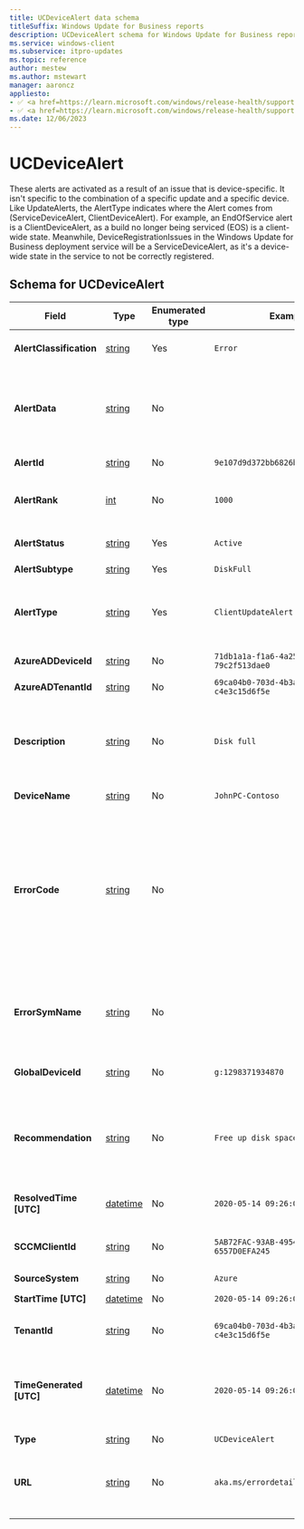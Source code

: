 ```yaml
---
title: UCDeviceAlert data schema
titleSuffix: Windows Update for Business reports
description: UCDeviceAlert schema for Windows Update for Business reports. UCDeviceAlert is an individual device's record about an alert.
ms.service: windows-client
ms.subservice: itpro-updates
ms.topic: reference
author: mestew
ms.author: mstewart
manager: aaroncz
appliesto: 
- ✅ <a href=https://learn.microsoft.com/windows/release-health/supported-versions-windows-client target=_blank>Windows 11</a>
- ✅ <a href=https://learn.microsoft.com/windows/release-health/supported-versions-windows-client target=_blank>Windows 10</a>
ms.date: 12/06/2023
---
```


# UCDeviceAlert
<!--37063317, 30141258, 37063041-->
These alerts are activated as a result of an issue that is device-specific. It isn't specific to the combination of a specific update and a specific device. Like UpdateAlerts, the AlertType indicates where the Alert comes from (ServiceDeviceAlert, ClientDeviceAlert). For example, an EndOfService alert is a ClientDeviceAlert, as a build no longer being serviced (EOS) is a client-wide state. Meanwhile, DeviceRegistrationIssues in the Windows Update for Business deployment service will be a ServiceDeviceAlert, as it's a device-wide state in the service to not be correctly registered.

## Schema for UCDeviceAlert
 <!--8506381-->
|Field |Type | Enumerated type |Example |Description |
|---|---|---|---|---|
| **AlertClassification** | [string](/azure/data-explorer/kusto/query/scalar-data-types/string) | Yes | `Error` | Whether this alert is an Error, a Warning, or Informational |
| **AlertData** | [string](/azure/data-explorer/kusto/query/scalar-data-types/string) | No |  |  Currently, data isn't gathered to populate this field. An optional string formatted as a json payload containing metadata for the alert. |
| **AlertId** | [string](/azure/data-explorer/kusto/query/scalar-data-types/string) | No | `9e107d9d372bb6826bd81d3542a419d6` | The unique identifier of this alert |
| **AlertRank** | [int](/azure/kusto/query/scalar-data-types/int) | No | `1000` | Integer ranking of alert for prioritization during troubleshooting |
| **AlertStatus** | [string](/azure/data-explorer/kusto/query/scalar-data-types/string) | Yes | `Active` | Whether this alert is Active, Resolved, or Deleted |
| **AlertSubtype** | [string](/azure/data-explorer/kusto/query/scalar-data-types/string) | Yes | `DiskFull` | The subtype of alert. |
| **AlertType** | [string](/azure/data-explorer/kusto/query/scalar-data-types/string) | Yes | `ClientUpdateAlert` | The type of alert such as ClientUpdateAlert or ServiceUpdateAlert. Indicates which fields are present. |
| **AzureADDeviceId** | [string](/azure/data-explorer/kusto/query/scalar-data-types/string) | No | `71db1a1a-f1a6-4a25-b88f-79c2f513dae0` | Microsoft Entra Device ID |
| **AzureADTenantId** | [string](/azure/data-explorer/kusto/query/scalar-data-types/string) | No | `69ca04b0-703d-4b3a-9184-c4e3c15d6f5e` | Microsoft Entra tenant ID |
| **Description** | [string](/azure/data-explorer/kusto/query/scalar-data-types/string) | No | `Disk full` | A localized string translated from a combination of other alert fields + language preference that describes the issue in detail. |
| **DeviceName** | [string](/azure/data-explorer/kusto/query/scalar-data-types/string) | No | `JohnPC-Contoso` | The given device's name |
| **ErrorCode** | [string](/azure/data-explorer/kusto/query/scalar-data-types/string) | No | |  Currently, data isn't gathered to populate this field. The Error Code, if any, that triggered this Alert. In the case of Client-based explicit alerts, error codes can have extended error codes, which are appended to the error code with an underscore separator. |
| **ErrorSymName** | [string](/azure/data-explorer/kusto/query/scalar-data-types/string) | No |  |  Currently, data isn't gathered to populate this field. The symbolic name that maps to the Error Code, if any. Otherwise empty. |
| **GlobalDeviceId** | [string](/azure/data-explorer/kusto/query/scalar-data-types/string) | No | `g:1298371934870` | Internal Microsoft global identifier, if available. |
| **Recommendation** | [string](/azure/data-explorer/kusto/query/scalar-data-types/string) | No | `Free up disk space.` | A localized string translated from RecommendedAction, Message, and other fields (depending on source of alert) that provides a recommended action. |
| **ResolvedTime [UTC]** | [datetime](/azure/kusto/query/scalar-data-types/datetime) | No |  `2020-05-14 09:26:03.478039` | The time this alert was resolved, else empty. |
| **SCCMClientId** | [string](/azure/data-explorer/kusto/query/scalar-data-types/string) | No | `5AB72FAC-93AB-4954-9AB0-6557D0EFA245` | Configuration Manager client ID of the device, if available. |
| **SourceSystem** | [string](/azure/data-explorer/kusto/query/scalar-data-types/string) | No | `Azure` |  |
| **StartTime [UTC]** | [datetime](/azure/kusto/query/scalar-data-types/datetime) | No |  `2020-05-14 09:26:03.478039` | The time this alert was activated. |
| **TenantId** | [string](/azure/data-explorer/kusto/query/scalar-data-types/string) | No | `69ca04b0-703d-4b3a-9184-c4e3c15d6f5e` | Microsoft Entra tenant ID of the device. |
| **TimeGenerated [UTC]** | [datetime](/azure/kusto/query/scalar-data-types/datetime) | No |  `2020-05-14 09:26:03.478039` | The time the snapshot generated this specific record. This is to determine to which batch snapshot this record belongs. |
| **Type** | [string](/azure/data-explorer/kusto/query/scalar-data-types/string) | No | `UCDeviceAlert` | The entity type |
| **URL** | [string](/azure/data-explorer/kusto/query/scalar-data-types/string) | No | `aka.ms/errordetail32152` |  Currently, data isn't gathered to populate this field. An optional URL to get more in-depth information related to this alert. |
